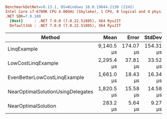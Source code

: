 ``` ini

BenchmarkDotNet=v0.13.1, OS=Windows 10.0.19044.2130 (21H2)
Intel Core i7-6700K CPU 4.00GHz (Skylake), 1 CPU, 8 logical and 4 physical cores
.NET SDK=7.0.100
  [Host]     : .NET 7.0.0 (7.0.22.51805), X64 RyuJIT
  DefaultJob : .NET 7.0.0 (7.0.22.51805), X64 RyuJIT


```
|                            Method |       Mean |     Error |    StdDev | Ratio | RatioSD |    Gen 0 | Allocated |
|---------------------------------- |-----------:|----------:|----------:|------:|--------:|---------:|----------:|
|                       LinqExample | 9,140.5 μs | 174.07 μs | 154.31 μs | 32.18 |    1.26 | 218.7500 | 960,008 B |
|                LowCostLinqExample | 2,295.4 μs |  37.81 μs |  33.52 μs |  8.08 |    0.38 |        - |         - |
|      EvenBetterLowCostLinqExample | 1,661.0 μs |  18.43 μs |  16.34 μs |  5.85 |    0.23 |        - |         - |
| NearOptimalSolutionUsingDelegates | 1,820.5 μs |  15.58 μs |  14.58 μs |  6.44 |    0.26 |        - |         - |
|               NearOptimalSolution |   283.2 μs |   5.64 μs |   9.27 μs |  1.00 |    0.00 |        - |         - |

